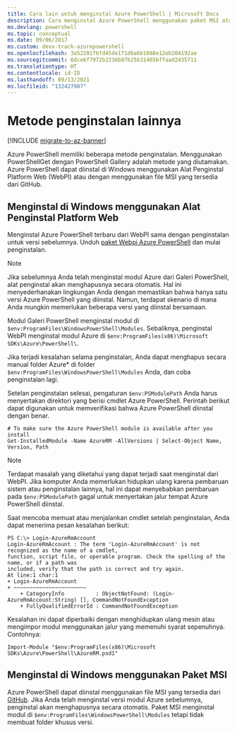 ```yaml
---
title: Cara lain untuk menginstal Azure PowerShell | Microsoft Docs
description: Cara menginstal Azure PowerShell menggunakan paket MSI atau Penginstal Platform Web.
ms.devlang: powershell
ms.topic: conceptual
ms.date: 09/06/2017
ms.custom: devx-track-azurepowershell
ms.openlocfilehash: 3a52201f6fd45de171d6a6b1088e12eb204192ae
ms.sourcegitcommit: 6dce6f7972b2236b87b25b31465bffaad2435711
ms.translationtype: HT
ms.contentlocale: id-ID
ms.lasthandoff: 09/13/2021
ms.locfileid: "132427987"
---
```

# <a name="other-installation-methods"></a>Metode penginstalan lainnya

[!INCLUDE [migrate-to-az-banner](../../includes/migrate-to-az-banner.md)]

Azure PowerShell memiliki beberapa metode penginstalan. Menggunakan PowerShellGet dengan PowerShell Gallery adalah metode yang diutamakan. Azure PowerShell dapat diinstal di Windows menggunakan Alat Penginstal Platform Web (WebPI) atau dengan menggunakan file MSI yang tersedia dari GitHub.

## <a name="install-on-windows-using-the-web-platform-installer"></a>Menginstal di Windows menggunakan Alat Penginstal Platform Web

Menginstal Azure PowerShell terbaru dari WebPI sama dengan penginstalan untuk versi sebelumnya.
Unduh [paket Webpi Azure PowerShell](https://aka.ms/webpi-azps) dan mulai penginstalan.

> [!NOTE]
> Jika sebelumnya Anda telah menginstal modul Azure dari Galeri PowerShell, alat penginstal akan menghapusnya secara otomatis. Hal ini menyederhanakan lingkungan Anda dengan memastikan bahwa hanya satu versi Azure PowerShell yang diinstal. Namun, terdapat skenario di mana Anda mungkin memerlukan beberapa versi yang diinstal bersamaan.
>
> Modul Galeri PowerShell menginstal modul di `$env:ProgramFiles\WindowsPowerShell\Modules`. Sebaliknya, penginstal WebPI menginstal modul Azure di `$env:ProgramFiles(x86)\Microsoft SDKs\Azure\PowerShell\`.
>
> Jika terjadi kesalahan selama penginstalan, Anda dapat menghapus secara manual folder Azure\* di folder `$env:ProgramFiles\WindowsPowerShell\Modules` Anda, dan coba penginstalan lagi.

Setelan penginstalan selesai, pengaturan `$env:PSModulePath` Anda harus menyertakan direktori yang berisi cmdlet Azure PowerShell. Perintah berikut dapat digunakan untuk memverifikasi bahwa Azure PowerShell diinstal dengan benar.

```powershell-interactive
# To make sure the Azure PowerShell module is available after you install
Get-InstalledModule -Name AzureRM -AllVersions | Select-Object Name, Version, Path
```

> [!NOTE]
> Terdapat masalah yang diketahui yang dapat terjadi saat menginstal dari WebPI. Jika komputer Anda memerlukan hidupkan ulang karena pembaruan sistem atau penginstalan lainnya, hal ini dapat menyebabkan pembaruan pada `$env:PSModulePath` gagal untuk menyertakan jalur tempat Azure PowerShell diinstal.

Saat mencoba memuat atau menjalankan cmdlet setelah penginstalan, Anda dapat menerima pesan kesalahan berikut:

```output
PS C:\> Login-AzureRmAccount
Login-AzureRmAccount : The term 'Login-AzureRmAccount' is not recognized as the name of a cmdlet,
function, script file, or operable program. Check the spelling of the name, or if a path was
included, verify that the path is correct and try again.
At line:1 char:1
+ Login-AzureRmAccount
+ ~~~~~~~~~~~~~~~~~~~~~~~
    + CategoryInfo          : ObjectNotFound: (Login-AzureRmAccount:String) [], CommandNotFoundException
    + FullyQualifiedErrorId : CommandNotFoundException
```

Kesalahan ini dapat diperbaiki dengan menghidupkan ulang mesin atau mengimpor modul menggunakan jalur yang memenuhi syarat sepenuhnya. Contohnya:

```powershell-interactive
Import-Module "$env:ProgramFiles(x86)\Microsoft SDKs\Azure\PowerShell\AzureRM.psd1"
```

## <a name="install-on-windows-using-the-msi-package"></a>Menginstal di Windows menggunakan Paket MSI

Azure PowerShell dapat diinstal menggunakan file MSI yang tersedia dari [GitHub](https://github.com/Azure/azure-powershell/releases/latest). Jika Anda telah menginstal versi modul Azure sebelumnya, penginstal akan menghapusnya secara otomatis. Paket MSI menginstal modul di `$env:ProgramFiles\WindowsPowerShell\Modules` tetapi tidak membuat folder khusus versi.

